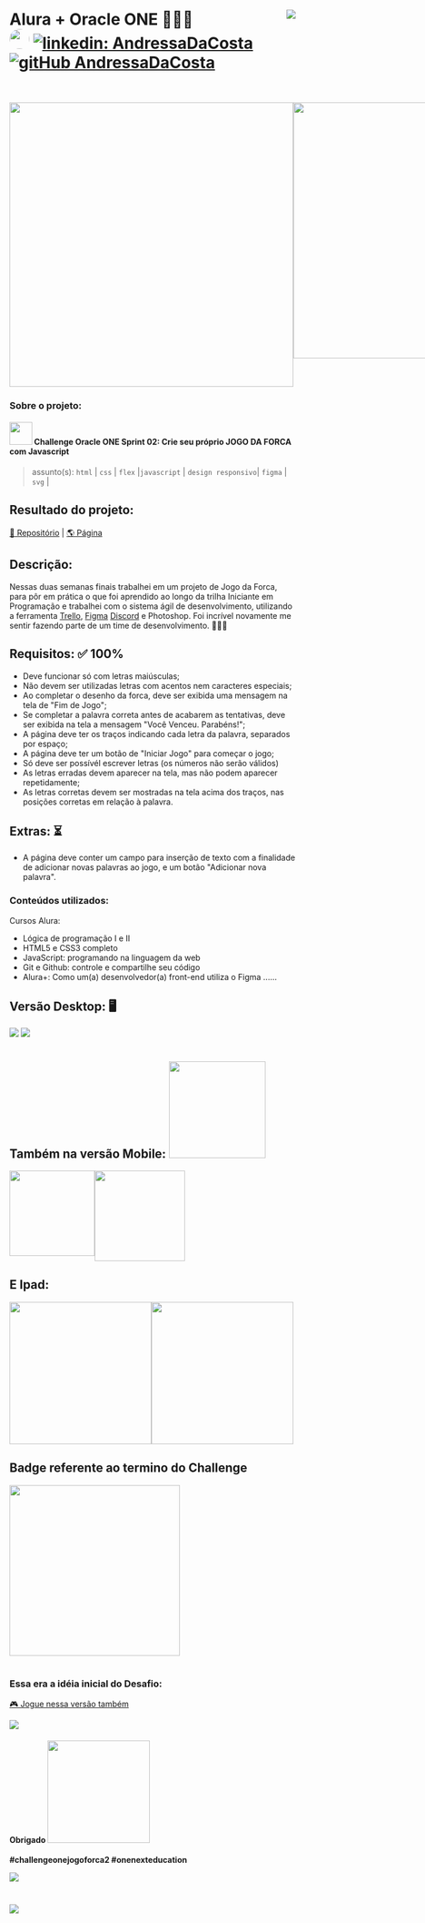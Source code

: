 # Alura + Oracle ONE 👩🏻‍💻  <img align="right" src="https://cursos.alura.com.br/assets/images/certificates/new/logo/oracle-one-logo.png"><br>[<img src="https://avatars.githubusercontent.com/u/95485809?v=4" width="35" style="border-radius:50%">]("linkedin.com/in/andressa-costa-286173225/") [![linkedin: AndressaDaCosta](https://img.shields.io/badge/-AndressaDaCosta-blue?style=flat-square&logo=Linkedin&logoColor=white&link=https://www.linkedin.com/in/AndressaDaCosta/)](linkedin.com/in/andressa-costa-286173225/)   [![gitHub AndressaDaCosta](https://img.shields.io/github/followers/AndressaDaCosta?label=follow&style=social)](https://github.com/AndressaDaCosta)<br><br> 
  <div style="display:flex;" align="center"> 
<img width="500" src="https://github.com/AndressaDaCosta/jogo-da-forca/blob/main/img/hangman-game.png?raw=true">
  <img src="https://github.com/AndressaDaCosta/jogo-da-forca/blob/main/img/8a61c168999855.5b7db13e5afa5%20-%20co%CC%81pia.png?raw=true" width="450">

</div>



### Sobre o projeto:

#### [<img src="https://github.com/AndressaDaCosta/jogo-da-forca/blob/main/img/favicon2.png?raw=true" width="40">](https://andressadacosta.github.io/jogo-da-forca/)  Challenge Oracle ONE Sprint 02: Crie seu próprio JOGO DA FORCA com Javascript 

  >assunto(s): ```html``` | ```css``` | ```flex``` |```javascript``` | ```design responsivo```| ```figma``` | ```svg``` |
  

## Resultado do projeto:

[📁 Repositório](https://github.com/AndressaDaCosta/jogo-da-forca) |  [🌎 Página](https://andressadacosta.github.io/jogo-da-forca/)

  
## Descrição:

Nessas duas semanas finais trabalhei em um projeto de Jogo da Forca, para pôr em prática o que foi aprendido ao longo da trilha Iniciante em Programação e trabalhei com o sistema ágil de desenvolvimento, utilizando a ferramenta [Trello](https://trello.com/b/19JvaKPf/jogo-da-forca-alura-challenges-oracle-one), [Figma](https://www.figma.com/file/ek5uhIz2fkVmicl3Nj5gSR/Alura-Challenge---Desafio-2---L%C3%B3gica?node-id=10%3A158) [Discord](https://discord.gg/w2dgEXFgtS) e Photoshop. Foi incrível novamente me sentir fazendo parte de um time de desenvolvimento. 👩🏻‍💻

## Requisitos: ✅ 100%

- Deve funcionar só com letras maiúsculas;
- Não devem ser utilizadas letras com acentos nem caracteres especiais;
- Ao completar o desenho da forca, deve ser exibida uma mensagem na tela de "Fim de Jogo";
- Se completar a palavra correta antes de acabarem as tentativas, deve ser exibida na tela a mensagem "Você Venceu. Parabéns!";
- A página deve ter os traços indicando cada letra da palavra, separados por espaço;
- A página deve ter um botão de "Iniciar Jogo" para começar o jogo;
- Só deve ser possívél escrever letras (os números não serão válidos)
- As letras erradas devem aparecer na tela, mas não podem aparecer repetidamente;
- As letras corretas devem ser mostradas na tela acima dos traços, nas posições corretas em relação à palavra.

## Extras: ⏳ 

- A página deve conter um campo para inserção de texto com a finalidade de adicionar novas palavras ao jogo, e um botão "Adicionar nova palavra".

### Conteúdos utilizados:

Cursos Alura:
 - Lógica de programação I e II
 - HTML5 e CSS3 completo 
 - JavaScript: programando na linguagem da web 
 - Git e Github: controle e compartilhe seu código
 - Alura+: Como um(a) desenvolvedor(a) front-end utiliza o Figma ......
<!-- 
### Aprendi:

-	..........

 -->
## Versão Desktop: 🖥

  <img src="https://github.com/AndressaDaCosta/jogo-da-forca/blob/main/img/screenshot1.jpeg?raw=true"> 
  <img src="https://github.com/AndressaDaCosta/jogo-da-forca/blob/main/img/screenshot2.jpeg?raw=true"> 


#   

## Também na versão Mobile: <img width="170" src="https://github.com/AndressaDaCosta/jogo-da-forca/blob/main/img/8a61c168999855.5b7db13e5afa5%20-%20co%CC%81pia.png?raw=true"> 
  
  <div style="display:flex;" align="center" > 
    <img width="150" src="https://github.com/AndressaDaCosta/jogo-da-forca/blob/main/img/celularscreen.jpeg?raw=true">    <img src="https://github.com/AndressaDaCosta/jogo-da-forca/blob/main/img/celularscreen2.jpeg?raw=true" width="159">   </div>
    


## E Ipad: 
  <div style="display:flex;" align="center" > 
<img width="250" src="https://github.com/AndressaDaCosta/jogo-da-forca/blob/main/img/ipad1.jpeg">
<img width="250" src="https://github.com/AndressaDaCosta/jogo-da-forca/blob/main/img/ipad2.jpeg?raw=true" >
  </div>


  <div style="display:flex;" align="center">
   <h2>Badge referente ao termino do Challenge</h2>
 </div>

   <div style="display:flex;" align="center">
  <img src="https://github.com/AndressaDaCosta/jogo-da-forca/blob/main/img/badge-js.png" width="300"/>
</div>


# 



### Essa era a idéia inicial do Desafio:

[🎮 Jogue nessa versão também](https://andressadacosta.github.io/jogo-da-forca-1versao/)

<img src="https://github.com/AndressaDaCosta/jogo-da-forca/blob/main/img/Captura%20de%20Tela%202022-05-17%20a%CC%80s%2009.40.14.png?raw=true">


#### Obrigado       <img width="180px" src="https://cursos.alura.com.br/assets/images/certificates/new/logo/oracle-alura.png">

**#challengeonejogoforca2 #onenexteducation**  

<img src="https://github.com/AndressaDaCosta/jogo-da-forca/blob/main/img/8a61c168999855.5b7db13e5afa5.png?raw=true">

#

<img src="https://github.com/AndressaDaCosta/jogo-da-forca/blob/main/img/game-over.jpg?raw=true">


